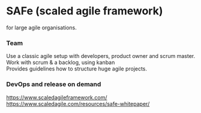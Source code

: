# SAFe (scaled agile framework)
for large agile organisations.

### Team
Use a classic agile setup with developers, product owner and scrum master. 
Work with scrum & a backlog, using kanban  
Provides guidelines how to structure huge agile projects.

### DevOps and release on demand

https://www.scaledagileframework.com/
https://www.scaledagile.com/resources/safe-whitepaper/
